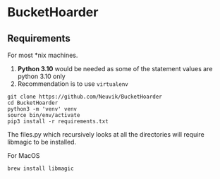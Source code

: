 # BucketHoarder

## Requirements

For most *nix machines.

1. **Python 3.10** would be needed as some of the statement values are python 3.10 only
2. Recommendation is to use `virtualenv`

```
git clone https://github.com/Neuvik/BucketHoarder
cd BucketHoarder
python3 -m 'venv' venv
source bin/env/activate
pip3 install -r requirements.txt
```

The files.py which recursively looks at all the directories will require libmagic to be installed.

For MacOS

```
brew install libmagic
```